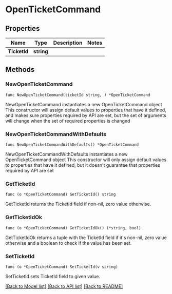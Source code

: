 # OpenTicketCommand

## Properties

Name | Type | Description | Notes
------------ | ------------- | ------------- | -------------
**TicketId** | **string** |  | 

## Methods

### NewOpenTicketCommand

`func NewOpenTicketCommand(ticketId string, ) *OpenTicketCommand`

NewOpenTicketCommand instantiates a new OpenTicketCommand object
This constructor will assign default values to properties that have it defined,
and makes sure properties required by API are set, but the set of arguments
will change when the set of required properties is changed

### NewOpenTicketCommandWithDefaults

`func NewOpenTicketCommandWithDefaults() *OpenTicketCommand`

NewOpenTicketCommandWithDefaults instantiates a new OpenTicketCommand object
This constructor will only assign default values to properties that have it defined,
but it doesn't guarantee that properties required by API are set

### GetTicketId

`func (o *OpenTicketCommand) GetTicketId() string`

GetTicketId returns the TicketId field if non-nil, zero value otherwise.

### GetTicketIdOk

`func (o *OpenTicketCommand) GetTicketIdOk() (*string, bool)`

GetTicketIdOk returns a tuple with the TicketId field if it's non-nil, zero value otherwise
and a boolean to check if the value has been set.

### SetTicketId

`func (o *OpenTicketCommand) SetTicketId(v string)`

SetTicketId sets TicketId field to given value.



[[Back to Model list]](../README.md#documentation-for-models) [[Back to API list]](../README.md#documentation-for-api-endpoints) [[Back to README]](../README.md)



